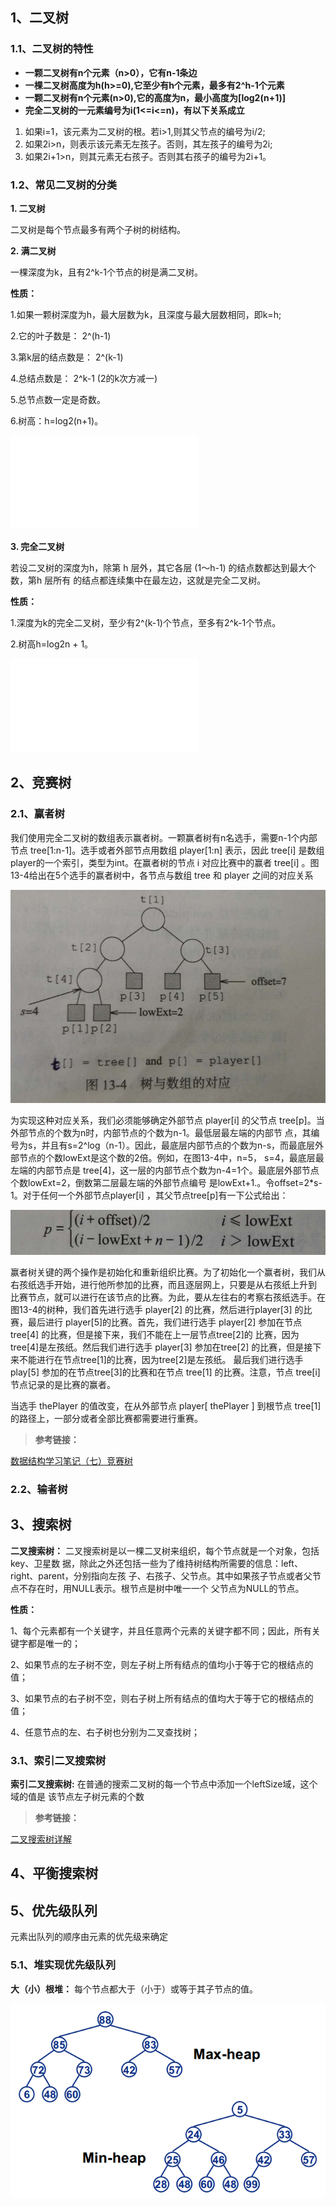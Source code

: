 ## 1、二叉树

### 1.1、二叉树的特性
* **一颗二叉树有n个元素（n>0），它有n-1条边**
* **一棵二叉树高度为h(h>=0),它至少有h个元素，最多有2^h-1个元素**
* **一颗二叉树有n个元素(n>0),它的高度为n，最小高度为[log2(n+1)]**
* **完全二叉树的一元素编号为i(1<=i<=n)，有以下关系成立**

1. 如果i=1，该元素为二叉树的根。若i>1,则其父节点的编号为i/2;
2. 如果2i>n，则表示该元素无左孩子。否则，其左孩子的编号为2i;
3. 如果2i+1>n，则其元素无右孩子。否则其右孩子的编号为2i+1。

### 1.2、常见二叉树的分类

**1. 二叉树**

二叉树是每个节点最多有两个子树的树结构。

**2. 满二叉树**

一棵深度为k，且有2^k-1个节点的树是满二叉树。

**性质：**

1.如果一颗树深度为h，最大层数为k，且深度与最大层数相同，即k=h;

2.它的叶子数是： 2^(h-1)

3.第k层的结点数是： 2^(k-1)

4.总结点数是： 2^k-1 (2的k次方减一)

5.总节点数一定是奇数。

6.树高：h=log2(n+1)。

![image1](./image/20130909225615687.htm)

**3. 完全二叉树**

若设二叉树的深度为h，除第 h 层外，其它各层 (1～h-1) 的结点数都达到最大个数，第h 层所有
的结点都连续集中在最左边，这就是完全二叉树。

**性质：**

1.深度为k的完全二叉树，至少有2^(k-1)个节点，至多有2^k-1个节点。

2.树高h=log2n + 1。

![image2](./image/20130909225741093.htm)

## 2、竞赛树

### 2.1、赢者树

我们使用完全二叉树的数组表示赢者树。一颗赢者树有n名选手，需要n-1个内部节点 tree[1:n-1]。选手或者外部节点用数组 player[1:n] 表示，因此 
tree[i] 是数组player的一个索引，类型为int。在赢者树的节点 i 对应比赛中的赢者 tree[i] 。图13-4给出在5个选手的赢者树中，各节点与数组 tree 
和 player 之间的对应关系

![image4](./image/20160801102355432.jpg)

为实现这种对应关系，我们必须能够确定外部节点 player[i]  的父节点 tree[p]。当外部节点的个数为n时，内部节点的个数为n-1。最低层最左端的内部节
点，其编号为s，并且有s=2^log（n-1）。因此，最底层内部节点的个数为n-s，而最底层外部节点的个数lowExt是这个数的2倍。例如，在图13-4中，n=5，
s=4，最底层最左端的内部节点是 tree[4]，这一层的内部节点个数为n-4=1个。最底层外部节点个数lowExt=2，倒数第二层最左端的外部节点编号
是lowExt+1.。令offset=2*s-1。对于任何一个外部节点player[i] ，其父节点tree[p]有一下公式给出：

![image5](./image/20160801102401229.jpg)

赢者树关键的两个操作是初始化和重新组织比赛。为了初始化一个赢者树，我们从右孩纸选手开始，进行他所参加的比赛，而且逐层网上，只要是从右孩纸上升到
比赛节点，就可以进行在该节点的比赛。为此，要从左往右的考察右孩纸选手。在图13-4的树种，我们首先进行选手 player[2] 的比赛，然后进行player[3]
的比赛，最后进行 player[5]的比赛。首先，我们进行选手 player[2] 参加在节点 tree[4]  的比赛，但是接下来，我们不能在上一层节点tree[2]的
比赛，因为tree[4]是左孩纸。然后我们进行选手 player[3] 参加在tree[2] 的比赛，但是接下来不能进行在节点tree[1]的比赛，因为tree[2]是左孩纸。
最后我们进行选手 play[5] 参加的在节点tree[3]的比赛和在节点 tree[1] 的比赛。注意，节点 tree[i] 节点记录的是比赛的赢者。

当选手 thePlayer 的值改变，在从外部节点 player[ thePlayer ] 到根节点 tree[1] 的路径上，一部分或者全部比赛都需要进行重赛。

> **参考链接：** 

[数据结构学习笔记（七）竞赛树](https://blog.csdn.net/baidu_35573762/article/details/52073283)

### 2.2、输者树

## 3、搜索树

**二叉搜索树：** 二叉搜索树是以一棵二叉树来组织，每个节点就是一个对象，包括key、卫星数
据，除此之外还包括一些为了维持树结构所需要的信息：left、right、parent，分别指向左孩
子、右孩子、父节点。其中如果孩子节点或者父节点不存在时，用NULL表示。根节点是树中唯一一个
父节点为NULL的节点。

**性质：**

1、每个元素都有一个关键字，并且任意两个元素的关键字都不同；因此，所有关键字都是唯一的；

2、如果节点的左子树不空，则左子树上所有结点的值均小于等于它的根结点的值；

3、如果节点的右子树不空，则右子树上所有结点的值均大于等于它的根结点的值；

4、任意节点的左、右子树也分别为二叉查找树；

### 3.1、索引二叉搜索树

**索引二叉搜索树:** 在普通的搜索二叉树的每一个节点中添加一个leftSize域，这个域的值是
该节点左子树元素的个数



> **参考链接：**

[二叉搜索树详解](https://www.jianshu.com/p/227c1b0cac8c)


## 4、平衡搜索树

## 5、优先级队列
元素出队列的顺序由元素的优先级来确定

### 5.1、堆实现优先级队列
**大（小）根堆：** 每个节点都大于（小于）或等于其子节点的值。

![image3](./image/650075-91f1549ff0c87c15.png)



